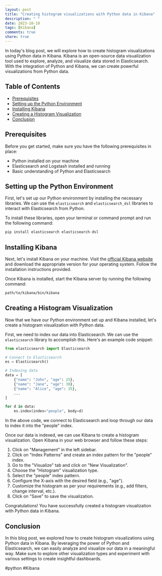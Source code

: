 ```yaml
---
layout: post
title: "Creating histogram visualizations with Python data in Kibana"
description: " "
date: 2023-10-10
tags: [Kibana]
comments: true
share: true
---
```


In today's blog post, we will explore how to create histogram visualizations using Python data in Kibana. Kibana is an open-source data visualization tool used to explore, analyze, and visualize data stored in Elasticsearch. With the integration of Python and Kibana, we can create powerful visualizations from Python data.

## Table of Contents
- [Prerequisites](#prerequisites)
- [Setting up the Python Environment](#setting-up-the-python-environment)
- [Installing Kibana](#installing-kibana)
- [Creating a Histogram Visualization](#creating-a-histogram-visualization)
- [Conclusion](#conclusion)

## Prerequisites
Before you get started, make sure you have the following prerequisites in place:

- Python installed on your machine
- Elasticsearch and Logstash installed and running
- Basic understanding of Python and Elasticsearch

## Setting up the Python Environment
First, let's set up our Python environment by installing the necessary libraries. We can use the `elasticsearch` and `elasticsearch_dsl` libraries to interact with Elasticsearch from Python.

To install these libraries, open your terminal or command prompt and run the following command:

```python
pip install elasticsearch elasticsearch-dsl
```

## Installing Kibana
Next, let's install Kibana on your machine. Visit the [official Kibana website](https://www.elastic.co/kibana) and download the appropriate version for your operating system. Follow the installation instructions provided.

Once Kibana is installed, start the Kibana server by running the following command:

```bash
path/to/kibana/bin/kibana
```

## Creating a Histogram Visualization
Now that we have our Python environment set up and Kibana installed, let's create a histogram visualization with Python data.

First, we need to index our data into Elasticsearch. We can use the `elasticsearch` library to accomplish this. Here's an example code snippet:

```python
from elasticsearch import Elasticsearch

# Connect to Elasticsearch
es = Elasticsearch()

# Indexing data
data = [
    {"name": "John", "age": 25},
    {"name": "Jane", "age": 30},
    {"name": "Alice", "age": 35},
    ...
]

for d in data:
    es.index(index="people", body=d)
```

In the above code, we connect to Elasticsearch and loop through our data to index it into the "people" index.

Once our data is indexed, we can use Kibana to create a histogram visualization. Open Kibana in your web browser and follow these steps:
1. Click on "Management" in the left sidebar.
2. Click on "Index Patterns" and create an index pattern for the "people" index.
3. Go to the "Visualize" tab and click on "New Visualization".
4. Choose the "Histogram" visualization type.
5. Select the "people" index pattern.
6. Configure the X-axis with the desired field (e.g., "age").
7. Customize the histogram as per your requirements (e.g., add filters, change interval, etc.).
8. Click on "Save" to save the visualization.

Congratulations! You have successfully created a histogram visualization with Python data in Kibana.

## Conclusion
In this blog post, we explored how to create histogram visualizations using Python data in Kibana. By leveraging the power of Python and Elasticsearch, we can easily analyze and visualize our data in a meaningful way. Make sure to explore other visualization types and experiment with various settings to create insightful dashboards.

#python #Kibana